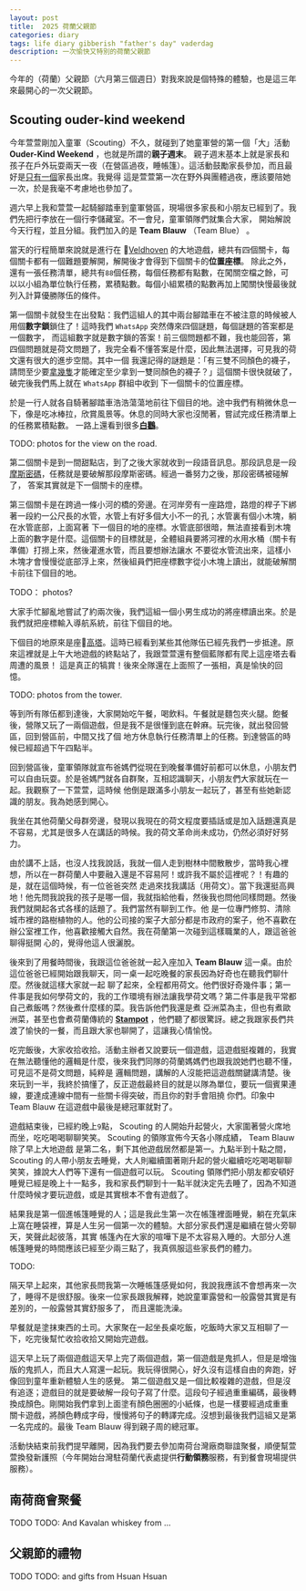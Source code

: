 ```yaml
---
layout: post
title:  2025 荷蘭父親節 
categories: diary
tags: life diary gibberish "father's day" vaderdag
description: 一次愉快又特別的荷蘭父親節
---
```


今年的（荷蘭）父親節（六月第三個週日）對我來說是個特殊的體驗，也是這三年來最開心的一次父親節。

## Scouting ouder-kind weekend

今年萱萱剛加入童軍（Scouting）不久，就碰到了她童軍營的第一個「大」活動 **Ouder-Kind Weekend** ，也就是所謂的**親子週末**。
親子週末基本上就是家長和孩子在戶外玩耍兩天一夜（在營區過夜，睡帳篷）。這活動鼓勵家長參加，而且最好是<u>只有一個</u>家長出席。我覺得
這是萱萱第一次在野外與團體過夜，應該要陪她一次，於是我毫不考慮地也參加了。

週六早上我和萱萱一起騎腳踏車到童軍營區，現場很多家長和小朋友已經到了。我們先把行李放在一個行李儲藏室。不一會兒，童軍領隊們就集合大家，
開始解說今天行程，並且分組。我們加入的是 **Team Blauw** （Team Blue） 。

當天的行程簡單來說就是進行在 📍[Veldhoven][veldhoven] 的大地遊戲，總共有四個關卡，每個關卡都有一個難題要解開，解開後才會得到下個關卡的**位置座標**。
除此之外，還有一張任務清單，總共有`88`個任務，每個任務都有點數，在闖關空檔之餘，可以以小組為單位執行任務，累積點數。每個小組累積的點數再加上闖關快慢最後就
列入計算優勝隊伍的條件。

第一個關卡就發生在出發點：我們這組人的其中兩台腳踏車在不被注意的時候被人用個**數字鎖**鎖住了！這時我們 `WhatsApp` 突然傳來四個謎題，每個謎題的答案都是一個數字，
而這組數字就是數字鎖的答案！前三個問題都不難，我也能回答，第四個問題就是荷文問題了，我完全看不懂答案是什麼，因此無法選擇，可見我的荷文還有很大的進步空間。其中一個
我還記得的謎題是：「有三雙不同顏色的襪子，請問至少要<u>拿幾隻</u>才能確定至少拿到一雙同顏色的襪子？」這個關卡很快就破了，破完後我們馬上就在 `WhatsApp` 群組中收到
下一個關卡的位置座標。

於是一行人就各自騎著腳踏車浩浩蕩蕩地前往下個目的地。途中我們有稍微休息一下，像是吃冰棒拉，欣賞風景等。休息的同時大家也沒閒著，嘗試完成任務清單上的任務累積點數。
一路上還看到很多[**白鸛**][ooievaar]。

TODO: photos for the view on the road.

第二個關卡是到一間甜點店，到了之後大家就收到一段語音訊息。那段訊息是一段[摩斯密碼][morse-code]，任務就是要破解那段摩斯密碼。經過一番努力之後，那段密碼被碰解了，
答案其實就是下一個關卡的座標。

第三個關卡是在跨過一條小河的橋的旁邊。在河岸旁有一座路燈，路燈的桿子下綁著一段約一公尺長的水管，水管上有好多個大小不一的孔；水管裏有個小木塊，躺在水管底部，上面寫著
下一個目的地的座標。水管底部很暗，無法直接看到木塊上面的數字是什麼。這個關卡的目標就是，全體組員要將河裡的水用水桶（關卡有準備）打撈上來，然後灌進水管，而且要想辦法讓水
不要從水管流出來，這樣小木塊才會慢慢從底部浮上來，然後組員們把座標數字從小木塊上讀出，就能破解關卡前往下個目的地。

TODO： photos?

大家手忙腳亂地嘗試了約兩次後，我們這組一個小男生成功的將座標讀出來。於是我們就把座標輸入導航系統，前往下個目的地。

下個目的地原來是座📍[高塔][toren]。這時已經看到某些其他隊伍已經先我們一步抵達。原來這裡就是上午大地遊戲的終點站了，我跟萱萱還有整個藍隊都有爬上這座塔去看周遭的風景！
這是真正的犒賞！後來全隊還在上面照了一張相，真是愉快的回憶。

TODO: photos from the tower.

等到所有隊伍都到達後，大家開始吃午餐，喝飲料。午餐就是麵包夾火腿。飽餐後，營隊又玩了一兩個遊戲，但是我不是很懂到底在幹麻。玩完後，就出發回營區，回到營區前，中間又找了個
地方休息執行任務清單上的任務。到達營區的時候已經超過下午四點半。

回到營區後，童軍領隊就宣布爸媽們從現在到晚餐準備好前都可以休息，小朋友們可以自由玩耍。於是爸媽門就各自群聚，互相認識聊天，小朋友們大家就玩在一起。我觀察了一下萱萱，這時候
他倒是跟滿多小朋友一起玩了，甚至有些她新認識的朋友。我為她感到開心。

我坐在其他荷蘭父母群旁邊，發現以我現在的荷文程度要插話或是加入話題還真是不容易，尤其是很多人在講話的時候。我的荷文革命尚未成功，仍然必須好好努力。

由於講不上話，也沒人找我說話，我就一個人走到樹林中間散散步，當時我心裡想，所以在一群荷蘭人中要融入還是不容易阿！或許我不屬於這裡呢？！有趣的是，就在這個時候，有一位爸爸突然
走過來找我講話（用荷文）。當下我還挺高興地！他先問我說我的孩子是哪一個，我就指給他看，然後我也問他同樣問題。然後我們就開起各式各樣的話題了。我們當然有聊到工作。他
是一位專門修剪、清除城市裡的路樹植物的人。他的公司接的案子大部分都是市政府的案子，他不喜歡在辦公室裡工作，他喜歡接觸大自然。我在荷蘭第一次碰到這樣職業的人，跟這爸爸聊得挺開
心的，覺得他這人很灑脫。

後來到了用餐時間後，我跟這位爸爸就一起入座加入 **Team Blauw** 這一桌。由於這位爸爸已經開始跟我聊天，同一桌一起吃晚餐的家長因為好奇也在聽我們聊什麼。然後就這樣大家就一起
聊了起來，全程都用荷文。他們很好奇幾件事；第一件事是我如何學荷文的，我的工作環境有辦法讓我學荷文嗎？第二件事是我平常都自己煮飯嗎？然後煮什麼樣的菜。我告訴他們我還是煮
亞洲菜為主，但也有煮歐洲菜，甚至也會煮荷蘭傳統的 [**Stampot**][stampot] ，他們聽了都很驚訝。總之我跟家長們共渡了愉快的一餐，而且跟大家也聊開了，這讓我心情愉悅。

吃完飯後，大家收拾收拾。活動主辦者又說要玩一個遊戲，這遊戲挺複雜的，我實在無法聽懂他的邏輯是什麼，後來我們同隊的荷蘭媽媽們也跟我說她們也聽不懂，可見這不是荷文問題，純粹是
邏輯問題，講解的人沒能把這遊戲關鍵講清楚。後來玩到一半，我終於搞懂了，反正遊戲最終目的就是以隊為單位，要玩一個賓果連線，要達成連線中間有一些關卡得突破，而且你的對手會阻撓
你們。印象中 Team Blauw 在這遊戲中最後是總冠軍就對了。

遊戲結束後，已經約晚上`9`點， Scouting 的人開始升起營火，大家圍著營火席地而坐，吃吃喝喝聊聊笑笑。 Scouting 的領隊宣佈今天各小隊成績， Team Blauw 除了早上大地遊戲
是第二名，剩下其他遊戲居然都是第一。九點半到十點之間， Scouting 的人帶小朋友去睡覺，大人則繼續圍著剛升起的營火繼續吃吃喝喝聊聊笑笑，據說大人們等下還有一個遊戲可以玩。
 Scouting 領隊們把小朋友都安頓好睡覺已經是晚上十一點多，我和家長們聊到十一點半就決定先去睡了，因為不知道什麼時候才要玩遊戲，或是其實根本不會有遊戲了。

結果我是第一個進帳篷睡覺的人；這是我此生第一次在帳篷裡面睡覺，躺在充氣床上窩在睡袋裡，算是人生另一個第一次的體驗。大部分家長們還是繼續在營火旁聊天，笑聲此起彼落，其實
帳篷內在大家的喧嘩下是不太容易入睡的。大部分人進帳篷睡覺的時間應該已經至少兩三點了，我真佩服這些家長們的體力。

TODO:

隔天早上起來，其他家長問我第一次睡帳篷感覺如何，我說我應該不會想再來一次了，睡得不是很舒服。後來一位家長跟我解釋，她說童軍露營和一般露營其實是有差別的，一般露營其實舒服多了，
而且還能洗澡。

早餐就是塗抹東西的土司。大家聚在一起坐長桌吃飯，吃飯時大家又互相聊了一下，吃完後幫忙收拾收拾又開始完遊戲。

這天早上玩了兩個遊戲這天早上完了兩個遊戲，第一個遊戲是鬼抓人，但是是增強版的鬼抓人，而且大人寫還一起玩。我玩得很開心，好久沒有這樣自由的奔跑，好像回到童年重新體驗人生的感覺。
第二個遊戲又是一個比較複雜的遊戲，但是沒有追逐；遊戲目的就是要破解一段句子寫了什麼。這段句子經過重重編碼，最後轉換成顏色。剛開始我們拿到上面塗有顏色圈圈的小紙條，也是一樣要經過成重重
關卡遊戲，將顏色轉成字母，慢慢將句子的轉譯完成。沒想到最後我們這組又是第一名完成的。最後 Team Blauw 得到親子周的總冠軍。

活動快結束前我們提早離開，因為我們要去參加南荷台灣廠商聯誼聚餐，順便幫萱萱換發新護照（今年開始台灣駐荷蘭代表處提供**行動領務**服務，有到餐會現場提供服務）。


## 南荷商會聚餐

TODO
TODO: And Kavalan whiskey from ...


## 父親節的禮物

TODO
TODO: and gifts from Hsuan Hsuan


[veldhoven]: https://maps.app.goo.gl/BD1qzUpYiQ49vEBm6
[ooievaar]: https://zh.wikipedia.org/zh-tw/%E7%99%BD%E9%B9%B3
[morse-code]: https://en.wikipedia.org/wiki/Morse_code
[toren]: https://maps.app.goo.gl/TiqChgxaP97WdmVw9
[stampot]: https://en.wikipedia.org/wiki/Stamppot